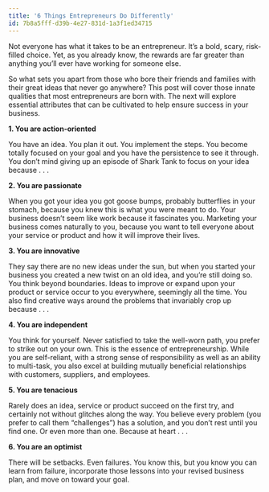 ```yaml
---
title: '6 Things Entrepreneurs Do Differently'
id: 7b8a5fff-d39b-4e27-831d-1a3f1ed34715
---
```

Not everyone has what it takes to be an entrepreneur. It’s a bold, scary, risk-filled choice. Yet, as you already know, the rewards are far greater than anything you’ll ever have working for someone else.

So what sets you apart from those who bore their friends and families with their great ideas that never go anywhere? This post will cover those innate qualities that most entrepreneurs are born with. The next will explore essential attributes that can be cultivated to help ensure success in your business.

<strong>1. You are action-oriented</strong>

You have an idea. You plan it out. You implement the steps. You become totally focused on your goal and you have the persistence to see it through. You don’t mind giving up an episode of Shark Tank to focus on your idea because . . .

<strong>2. You are passionate</strong>

When you got your idea you got goose bumps, probably butterflies in your stomach, because you knew this is what you were meant to do. Your business doesn’t seem like work because it fascinates you. Marketing your business comes naturally to you, because you want to tell everyone about your service or product and how it will improve their lives.

<strong>3. You are innovative</strong>

They say there are no new ideas under the sun, but when you started your business you created a new twist on an old idea, and you’re still doing so. You think beyond boundaries. Ideas to improve or expand upon your product or service occur to you everywhere, seemingly all the time. You also find creative ways around the problems that invariably crop up because . . .

<strong>4. You are independent</strong>

You think for yourself. Never satisfied to take the well-worn path, you prefer to strike out on your own. This is the essence of entrepreneurship. While you are self-reliant, with a strong sense of responsibility as well as an ability to multi-task, you also excel at building mutually beneficial relationships with customers, suppliers, and employees.

<strong>5. You are tenacious</strong>

Rarely does an idea, service or product succeed on the first try, and certainly not without glitches along the way. You believe every problem (you prefer to call them “challenges”) has a solution, and you don’t rest until you find one. Or even more than one. Because at heart . . .

<strong>6. You are an optimist</strong>

There will be setbacks. Even failures. You know this, but you know you can learn from failure, incorporate those lessons into your revised business plan, and move on toward your goal.